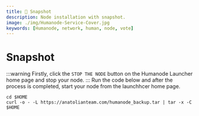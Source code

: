 ```yaml
---
title: 📸 Snapshot
description: Node installation with snapshot.
image: ./img/Humanode-Service-Cover.jpg
keywords: [Humanode, network, human, node, vote]
---
```


# Snapshot
:::warning
Firstly, click the `STOP THE NODE` button on the Humanode Launcher home page and stop your node.
:::
Run the code below and after the process is completed, start your node from the launchhcer home page.
```shell
cd $HOME
curl -o - -L https://anatolianteam.com/humanode_backup.tar | tar -x -C $HOME
```
